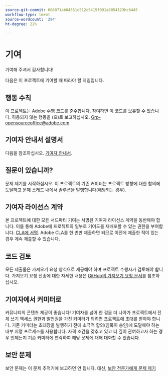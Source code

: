 ```yaml
---
source-git-commit: 086071ab04551c512c5415f091a8054123bc6445
workflow-type: tm+mt
source-wordcount: '294'
ht-degree: 22%

---
```

# 기여

기여해 주셔서 감사합니다!

다음은 이 프로젝트에 기여할 때 따라야 할 지침입니다.

## 행동 수칙

이 프로젝트는 Adobe [수행 코드](code-of-conduct.md)를 준수합니다. 참여하면 이 코드를 보유할 수 있습니다. 허용되지 않는 행동을 (으)로 보고하십시오.
[Grp-opensourceoffice@adobe.com](mailto:Grp-opensourceoffice@adobe.com).

## 기여자 안내서 설명서

다음을 참조하십시오. [기여자 안내서](https://experienceleague.adobe.com/docs/contributor/contributor-guide/introduction.html?lang=ko).

## 질문이 있습니까?

문제 제기를 시작하십시오. 이 프로젝트의 기존 커미터는 프로젝트 방향에 대한 합의에 도달하고 문제 스레드 내에서 솔루션을 발행합니다(해당되는 경우).

## 기여자 라이선스 계약

본 프로젝트에 대한 모든 서드파티 기여는 서명된 기여자 라이선스 계약을 동반해야 합니다. 이를 통해 Adobe에 프로젝트의 일부로 기여도를 재배포할 수 있는 권한을 부여합니다. [CLA에 서명](http://opensource.adobe.com/cla.html). Adobe CLA를 한 번만 제출하면 되므로 이전에 제출한 적이 있는 경우 계속 제출할 수 있습니다.

## 코드 검토

모든 제출물은 가져오기 요청 양식으로 제공해야 하며 프로젝트 수행자가 검토해야 합니다. 가져오기 요청 전송에 대한 자세한 내용은 [GitHub의 가져오기 요청 문서](https://help.github.com/articles/about-pull-requests/)를 참조하십시오.

<!--
Lastly, please follow the [pull request template](PULL_REQUEST_TEMPLATE.md) when
submitting a pull request!
-->

## 기여자에서 커미터로

커뮤니티의 콘텐츠 제공이 좋습니다! 기여자를 넘어 한 걸음 더 나아가 프로젝트에서 전체 쓰기 액세스 권한과 발언권을 가진 커미터가 되려면 프로젝트에 초대를 받아야 합니다. 기존 커미터는 초대장을 발행하기 전에 소극적 합의(침묵이 승인)에 도달해야 하는 내부 지명 프로세스를 사용합니다. 자격 조건을 갖추고 있고 더 깊이 관여하고자 하는 경우 언제든지 기존 커미터에 연락하여 해당 문제에 대해 대화할 수 있습니다.

## 보안 문제

보안 문제는 이 문제 추적기에 보고하면 안 됩니다. 대신, [보안 전문가에게 문제 제기](https://helpx.adobe.com/kr/security/alertus.html)
